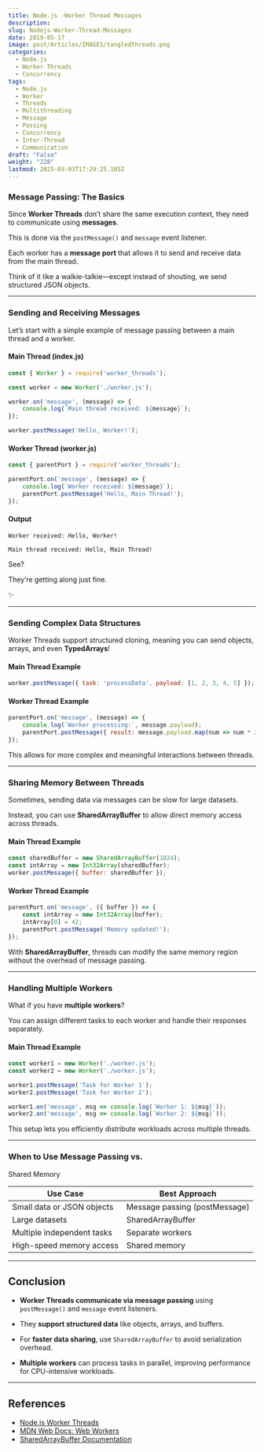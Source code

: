 ```yaml
---
title: Node.js -Worker Thread Messages
description: 
slug: Nodejs-Worker-Thread-Messages
date: 2019-05-17
image: post/Articles/IMAGES/tangledthreads.png
categories:
  - Node.js
  - Worker Threads
  - Concurrency
tags:
  - Node.js
  - Worker
  - Threads
  - Multithreading
  - Message
  - Passing
  - Concurrency
  - Inter-Thread
  - Communication
draft: "False"
weight: "228"
lastmod: 2025-03-03T17:29:25.105Z
---
```

<!-- ## Worker Threads: How They Communicate with Messages

So, you’ve dipped your toes into **Worker Threads** in Node.js and figured out how to create them.

But now you're wondering: *How do they actually talk to each other?* Do they pass notes in class?

Send emails?

Maybe even use carrier pigeons?

Nope!

They use **message passing**—and today, we’re going to break it down.

--- -->

### Message Passing: The Basics

Since **Worker Threads** don’t share the same execution context, they need to communicate using **messages**.

This is done via the `postMessage()` and `message` event listener.

Each worker has a **message port** that allows it to send and receive data from the main thread.

Think of it like a walkie-talkie—except instead of shouting, we send structured JSON objects.

***

### Sending and Receiving Messages

Let’s start with a simple example of message passing between a main thread and a worker.

#### **Main Thread (index.js)**

```javascript
const { Worker } = require('worker_threads');

const worker = new Worker('./worker.js');

worker.on('message', (message) => {
    console.log(`Main thread received: ${message}`);
});

worker.postMessage('Hello, Worker!');
```

#### **Worker Thread (worker.js)**

```javascript
const { parentPort } = require('worker_threads');

parentPort.on('message', (message) => {
    console.log(`Worker received: ${message}`);
    parentPort.postMessage('Hello, Main Thread!');
});
```

#### **Output**

```
Worker received: Hello, Worker!

Main thread received: Hello, Main Thread!

```

See?

They’re getting along just fine.

✨

***

### Sending Complex Data Structures

Worker Threads support structured cloning, meaning you can send objects, arrays, and even **TypedArrays**!

#### **Main Thread Example**

```javascript
worker.postMessage({ task: 'processData', payload: [1, 2, 3, 4, 5] });
```

#### **Worker Thread Example**

```javascript
parentPort.on('message', (message) => {
    console.log(`Worker processing:`, message.payload);
    parentPort.postMessage({ result: message.payload.map(num => num * 2) });
});
```

This allows for more complex and meaningful interactions between threads.

***

### Sharing Memory Between Threads

Sometimes, sending data via messages can be slow for large datasets.

Instead, you can use **SharedArrayBuffer** to allow direct memory access across threads.

#### **Main Thread Example**

```javascript
const sharedBuffer = new SharedArrayBuffer(1024);
const intArray = new Int32Array(sharedBuffer);
worker.postMessage({ buffer: sharedBuffer });
```

#### **Worker Thread Example**

```javascript
parentPort.on('message', ({ buffer }) => {
    const intArray = new Int32Array(buffer);
    intArray[0] = 42;
    parentPort.postMessage('Memory updated!');
});
```

With **SharedArrayBuffer**, threads can modify the same memory region without the overhead of message passing.

***

### Handling Multiple Workers

What if you have **multiple workers**?

You can assign different tasks to each worker and handle their responses separately.

#### **Main Thread Example**

```javascript
const worker1 = new Worker('./worker.js');
const worker2 = new Worker('./worker.js');

worker1.postMessage('Task for Worker 1');
worker2.postMessage('Task for Worker 2');

worker1.on('message', msg => console.log(`Worker 1: ${msg}`));
worker2.on('message', msg => console.log(`Worker 2: ${msg}`));
```

This setup lets you efficiently distribute workloads across multiple threads.

***

### When to Use Message Passing vs.

Shared Memory

| Use Case                   | Best Approach                 |
| -------------------------- | ----------------------------- |
| Small data or JSON objects | Message passing (postMessage) |
| Large datasets             | SharedArrayBuffer             |
| Multiple independent tasks | Separate workers              |
| High-speed memory access   | Shared memory                 |

***

## Conclusion

* **Worker Threads communicate via message passing** using `postMessage()` and `message` event listeners.

* They **support structured data** like objects, arrays, and buffers.

* For **faster data sharing**, use `SharedArrayBuffer` to avoid serialization overhead.

* **Multiple workers** can process tasks in parallel, improving performance for CPU-intensive workloads.

<!-- 
With these tools in your belt, you can make the most of **multithreading in Node.js** and build high-performance applications.

Happy coding!

🚀 -->

***

## References

* [Node.js Worker Threads](https://nodejs.org/api/worker_threads.html)
* [MDN Web Docs: Web Workers](https://developer.mozilla.org/en-US/docs/Web/API/Web_Workers_API)
* [SharedArrayBuffer Documentation](https://developer.mozilla.org/en-US/docs/Web/JavaScript/Reference/Global_Objects/SharedArrayBuffer)
